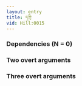 ```yaml
---
layout: entry
title: དཀྲི་
vid: Hill:0015
---
```

### Dependencies (N = 0)


### Two overt arguments


### Three overt arguments
